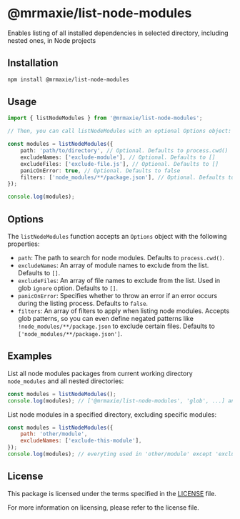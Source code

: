 # @mrmaxie/list-node-modules

Enables listing of all installed dependencies in selected directory, including nested ones, in Node projects

## Installation

```bash
npm install @mrmaxie/list-node-modules
```

## Usage

```ts
import { listNodeModules } from '@mrmaxie/list-node-modules';

// Then, you can call listNodeModules with an optional Options object:

const modules = listNodeModules({
    path: 'path/to/directory', // Optional. Defaults to process.cwd()
    excludeNames: ['exclude-module'], // Optional. Defaults to []
    excludeFiles: ['exclude-file.js'], // Optional. Defaults to []
    panicOnError: true, // Optional. Defaults to false
    filters: ['node_modules/**/package.json'], // Optional. Defaults to ['node_modules/**/package.json']
});

console.log(modules);
```

## Options

The `listNodeModules` function accepts an `Options` object with the following properties:

- `path`: The path to search for node modules. Defaults to `process.cwd()`.
- `excludeNames`: An array of module names to exclude from the list. Defaults to `[]`.
- `excludeFiles`: An array of file names to exclude from the list. Used in glob `ignore` option. Defaults to `[]`.
- `panicOnError`: Specifies whether to throw an error if an error occurs during the listing process. Defaults to `false`.
- `filters`: An array of filters to apply when listing node modules. Accepts glob patterns, so you can even define negated patterns like `!node_modules/**/package.json` to exclude certain files. Defaults to `['node_modules/**/package.json']`.

## Examples

List all node modules packages from current working directory `node_modules` and all nested directories:

```javascript
const modules = listNodeModules();
console.log(modules); // ['@mrmaxie/list-node-modules', 'glob', ...] and so on
```

List node modules in a specified directory, excluding specific modules:

```javascript
const modules = listNodeModules({
    path: 'other/module',
    excludeNames: ['exclude-this-module'],
});
console.log(modules); // everyting used in 'other/module' except 'exclude-this-module'
```

## License

This package is licensed under the terms specified in the [LICENSE](./LICENSE) file.

For more information on licensing, please refer to the license file.
